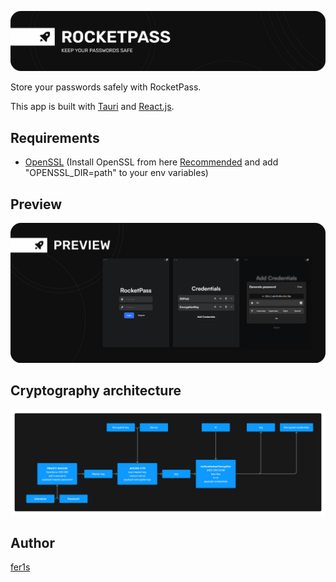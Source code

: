 ![rocket-pass](banner.png)

Store your passwords safely with RocketPass.

This app is built with [Tauri](https://tauri.app/) and [React.js](https://reactjs.org/).

## Requirements

- [OpenSSL](https://www.openssl.org/) (Install OpenSSL from here [Recommended](https://slproweb.com/products/Win32OpenSSL.html) and add "OPENSSL_DIR=path" to your env variables)


## Preview

![preview](preview.png)


## Cryptography architecture

![crypto_arch](crypto_arch.png)


## Author

[fer1s](https://github.com/fer1s)
